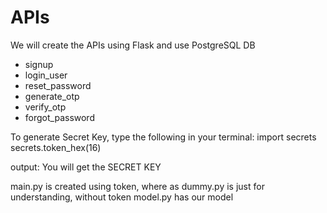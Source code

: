 # APIs
We will create the APIs using Flask and use PostgreSQL DB
- signup
- login_user
- reset_password
- generate_otp
- verify_otp
- forgot_password

To generate Secret Key, type the following in your terminal:
import secrets
secrets.token_hex(16)

output: You will get the SECRET KEY

main.py is created using token, where as dummy.py is just for understanding, without token
model.py has our model